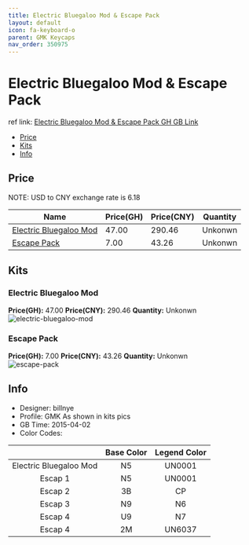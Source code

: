 ```yaml
---
title: Electric Bluegaloo Mod & Escape Pack 
layout: default
icon: fa-keyboard-o
parent: GMK Keycaps
nav_order: 350975
---
```


# Electric Bluegaloo Mod & Escape Pack 

ref link: [Electric Bluegaloo Mod & Escape Pack GH GB Link](https://geekhack.org/index.php?topic=70595.0)  

* [Price](#price)  
* [Kits](#kits)  
* [Info](#info)  


## Price  
NOTE: USD to CNY exchange rate is 6.18

| Name          | Price(GH)    |  Price(CNY) | Quantity |
| ------------- | ------------ |  ---------- | -------- |
|[Electric Bluegaloo Mod](#electric-bluegaloo-mod)|47.00|290.46|Unkonwn|
|[Escape Pack](#escape-pack)|7.00|43.26|Unkonwn|


## Kits  
### Electric Bluegaloo Mod  
**Price(GH):** 47.00    **Price(CNY):** 290.46    **Quantity:** Unkonwn  
<img src="{{ 'assets/images/gmk-keycaps/electricbluegaloomod&escapepack/kits_pics/electric-bluegaloo-mod.png' | relative_url }}" alt="electric-bluegaloo-mod" class="image featured">

### Escape Pack  
**Price(GH):** 7.00    **Price(CNY):** 43.26    **Quantity:** Unkonwn  
<img src="{{ 'assets/images/gmk-keycaps/electricbluegaloomod&escapepack/kits_pics/escape-pack.png' | relative_url }}" alt="escape-pack" class="image featured">


## Info  
* Designer: billnye  
* Profile: GMK As shown in kits pics  
* GB Time: 2015-04-02  
* Color Codes:  

| |Base Color     | Legend Color
| :-------------: | :-------------: | :------------:
|Electric Bluegaloo Mod|N5|UN0001
|Escap 1|N5|UN0001
|Escap 2|3B|CP
|Escap 3|N9|N6
|Escap 4|U9|N7
|Escap 4|2M|UN6037
